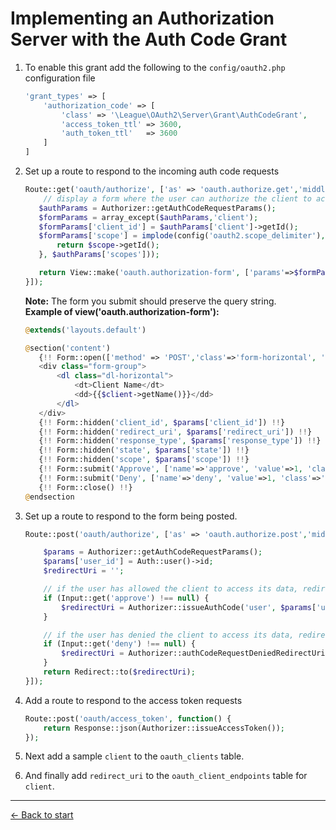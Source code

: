 # Implementing an Authorization Server with the Auth Code Grant

1. To enable this grant add the following to the `config/oauth2.php` configuration file

    ```php
    'grant_types' => [
        'authorization_code' => [
            'class' => '\League\OAuth2\Server\Grant\AuthCodeGrant',
            'access_token_ttl' => 3600,
            'auth_token_ttl'   => 3600
        ]
    ]
    ```

2. Set up a route to respond to the incoming auth code requests

    ```php
    Route::get('oauth/authorize', ['as' => 'oauth.authorize.get','middleware' => ['check-authorization-params', 'auth'], function() {
        // display a form where the user can authorize the client to access it's data
       $authParams = Authorizer::getAuthCodeRequestParams();
       $formParams = array_except($authParams,'client');
       $formParams['client_id'] = $authParams['client']->getId();
       $formParams['scope'] = implode(config('oauth2.scope_delimiter'), array_map(function ($scope) {
           return $scope->getId();
       }, $authParams['scopes']));

       return View::make('oauth.authorization-form', ['params'=>$formParams,'client'=>$authParams['client']]);
    }]);
    ```
    **Note:** The form you submit should preserve the query string.  
    **Example of view('oauth.authorization-form'):**
     ```php
    @extends('layouts.default')

    @section('content')
        {!! Form::open(['method' => 'POST','class'=>'form-horizontal', 'url'=> route('oauth.authorize.post',$params)]) !!}
        <div class="form-group">
            <dl class="dl-horizontal">
                <dt>Client Name</dt>
                <dd>{{$client->getName()}}</dd>
            </dl>
        </div>
        {!! Form::hidden('client_id', $params['client_id']) !!}
        {!! Form::hidden('redirect_uri', $params['redirect_uri']) !!}
        {!! Form::hidden('response_type', $params['response_type']) !!}
        {!! Form::hidden('state', $params['state']) !!}
        {!! Form::hidden('scope', $params['scope']) !!}
        {!! Form::submit('Approve', ['name'=>'approve', 'value'=>1, 'class'=>'btn btn-success']) !!}
        {!! Form::submit('Deny', ['name'=>'deny', 'value'=>1, 'class'=>'btn bg-danger']) !!}
        {!! Form::close() !!}
    @endsection
     ```

3. Set up a route to respond to the form being posted.

    ```php
    Route::post('oauth/authorize', ['as' => 'oauth.authorize.post','middleware' => ['csrf', 'check-authorization-params', 'auth'], function() {

        $params = Authorizer::getAuthCodeRequestParams();
        $params['user_id'] = Auth::user()->id;
        $redirectUri = '';

        // if the user has allowed the client to access its data, redirect back to the client with an auth code
        if (Input::get('approve') !== null) {
            $redirectUri = Authorizer::issueAuthCode('user', $params['user_id'], $params);
        }

        // if the user has denied the client to access its data, redirect back to the client with an error message
        if (Input::get('deny') !== null) {
            $redirectUri = Authorizer::authCodeRequestDeniedRedirectUri();
        }
        return Redirect::to($redirectUri);
    }]);
    ```

4. Add a route to respond to the access token requests

    ```php
    Route::post('oauth/access_token', function() {
        return Response::json(Authorizer::issueAccessToken());
    });
    ```

5. Next add a sample `client` to the `oauth_clients` table.  

6. And finally add `redirect_uri` to the `oauth_client_endpoints` table for `client`.

---

[&larr; Back to start](../README.md)
